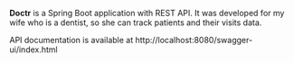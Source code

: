 **Doctr** is a Spring Boot application with REST API. It was developed for my wife
who is a dentist, so she can track patients and their visits data.

API documentation is available at http://localhost:8080/swagger-ui/index.html
